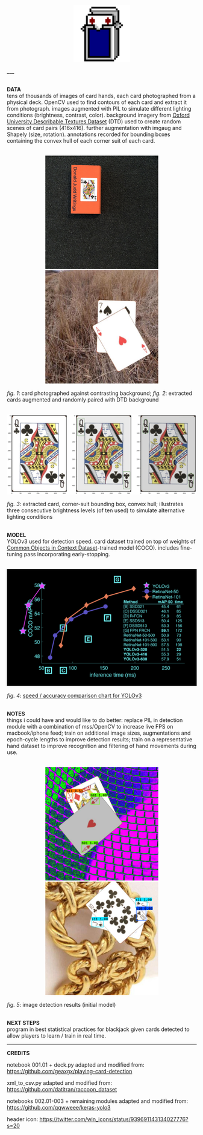 <html>
  <p align="center">
    <img src="https://github.com/rrrrhys/blackjack/blob/master/_/deck.png" alt=""    width="150"/>
  </p>
___
</html>

<br/>
<br/>

**DATA**
<br/>
tens of thousands of images of card hands, each card photographed from a physical deck.  OpenCV used to find contours of each card and extract it from photograph.  images augmented with PIL to simulate different lighting conditions (brightness, contrast, color).  background imagery from [Oxford University Describable Textures Dataset](https://www.robots.ox.ac.uk/~vgg/data/dtd/) (DTD) used to create random scenes of card pairs (416x416).  further augmentation with imgaug and Shapely (size, rotation).  annotations recorded for bounding boxes containing the convex hull of each corner suit of each card.
<br/>
<br/>

<html>
  <p align="center">
    <img src="https://github.com/rrrrhys/blackjack/blob/master/_/c12.jpg" alt="" width="300"/>
    <img src="https://github.com/rrrrhys/blackjack/blob/master/_/card_pair.jpg" alt="" width="300"/>
  </p>
</html>

*fig. 1*:  card photographed against contrasting background; *fig. 2*:  extracted cards augmented and randomly paired with DTD background
<br/>
<br/>

<html>
  <p align="center">
  <img src="https://github.com/rrrrhys/blackjack/blob/master/_/convex_hull.png" alt="" width="608"/></p>
</html>

*fig. 3*:  extracted card, corner-suit bounding box, convex hull; illustrates three consecutive brightness levels (of ten used) to simulate alternative lighting conditions
<br/>
<br/>

**MODEL**
<br/>
YOLOv3 used for detection speed.  card dataset trained on top of weights of [Common Objects in Context Dataset](https://cocodataset.org/#home)-trained model (COCO).  includes fine-tuning pass incorporating early-stopping.
<br/>
<br/>

<html>
  <p align="center">
  <img src="https://github.com/rrrrhys/blackjack/blob/master/_/yolov3.png" alt="" width="608"/>
  </p>
 </html>

*fig. 4*:  [speed / accuracy comparison chart for YOLOv3](https://pjreddie.com/darknet/yolo/)
<br/>
<br/>

**NOTES**
<br/>
things i could have and would like to do better: replace PIL in detection module with a combination of mss/OpenCV to increase live FPS on macbook/iphone feed; train on additional image sizes, augmentations and epoch-cycle lengths to improve detection results; train on a representative hand dataset to improve recognition and filtering of hand movements during use.
<br/>
<br/>

<html>
  <p align="center">
    <img src="https://github.com/rrrrhys/blackjack/blob/master/_/detect_1.png" alt="" width="300"/>
    <img src="https://github.com/rrrrhys/blackjack/blob/master/_/detect_2.png" alt="" width="300"/>
  </p>
</html>

*fig. 5*:  image detection results (initial model)
<br/>
<br/>

**NEXT STEPS**
<br/>
program in best statistical practices for blackjack given cards detected to allow players to learn / train in real time.
<br/>
___
**CREDITS**
<br/>

notebook 001.01 + deck.py adapted and modified from: https://github.com/geaxgx/playing-card-detection

xml_to_csv.py adapted and modified from: https://github.com/datitran/raccoon_dataset

notebooks 002.01-003 + remaining modules adapted and modified from: https://github.com/qqwweee/keras-yolo3

header icon: https://twitter.com/win_icons/status/939691143134027776?s=20
